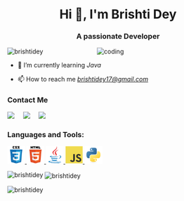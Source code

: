 <h1 align="center">Hi 👋, I'm Brishti Dey</h1>
<h3 align="center">A passionate Developer</h3>

<img align="right" alt="coding" width="300" src="https://img.freepik.com/premium-vector/woman-programmer-software-web-development-computer-girl-work-script-coding-programming_352905-203.jpg">

<p align="left"> <img src="https://komarev.com/ghpvc/?username=brishtidey&label=Profile%20views&color=0e75b6&style=flat" alt="brishtidey" /> </p>

- 🌱 I’m currently learning *Java*

- 📫 How to reach me *brishtidey17@gmail.com*

### Contact Me
<p>
  <a target="_blank"href="https://www.linkedin.com/in/brishtidey/"><img src="https://img.shields.io/badge/linkedin-%230077B5.svg?&style=for-the-badge&logo=linkedin&logoColor=white" /></a>&nbsp;&nbsp;&nbsp;&nbsp;
  <a href="mailto:brishtidey172gmail.com"><img src="https://img.shields.io/badge/gmail-%23D14836.svg?&style=for-the-badge&logo=gmail&logoColor=white" /></a>&nbsp;&nbsp;&nbsp;&nbsp;
  <a href="https://instagram.com/brishti.exe_?igshid=NGExMmI2YTkyZg=="><img src="https://img.shields.io/badge/instagram-%23D14836.svg?&style=for-the-badge&logo=instagram&logoColor=pink" /></a>&nbsp;&nbsp;&nbsp;&nbsp;
</p>



[instagram]: https://instagram.com/roushan_vermaa
[linkedin]: https://linkedin.com/in/roushanverma38

<h3 align="left">Languages and Tools:</h3>
<p align="left"> <a href="https://www.w3schools.com/css/" target="_blank" rel="noreferrer"> <img src="https://raw.githubusercontent.com/devicons/devicon/master/icons/css3/css3-original-wordmark.svg" alt="css3" width="40" height="40"/> </a> <a href="https://www.w3.org/html/" target="_blank" rel="noreferrer"> <img src="https://raw.githubusercontent.com/devicons/devicon/master/icons/html5/html5-original-wordmark.svg" alt="html5" width="40" height="40"/> </a> <a href="https://www.java.com" target="_blank" rel="noreferrer"> <img src="https://raw.githubusercontent.com/devicons/devicon/master/icons/java/java-original.svg" alt="java" width="40" height="40"/> </a> <a href="https://developer.mozilla.org/en-US/docs/Web/JavaScript" target="_blank" rel="noreferrer"> <img src="https://raw.githubusercontent.com/devicons/devicon/master/icons/javascript/javascript-original.svg" alt="javascript" width="40" height="40"/> </a> <a href="https://www.python.org" target="_blank" rel="noreferrer"> <img src="https://raw.githubusercontent.com/devicons/devicon/master/icons/python/python-original.svg" alt="python" width="40" height="40"/> </a> </p>

<p><img align="left" src="https://github-readme-stats.vercel.app/api/top-langs?username=brishtidey&show_icons=true&locale=en&layout=compact" alt="brishtidey" /></p>

<p>&nbsp;<img align="center" src="https://github-readme-stats.vercel.app/api?username=brishtidey&show_icons=true&locale=en" alt="brishtidey" /></p>

<p><img align="center" src="https://github-readme-streak-stats.herokuapp.com/?user=brishtidey&" alt="brishtidey" /></p>
